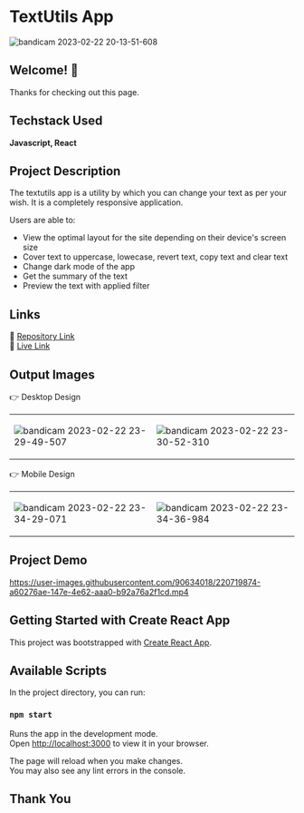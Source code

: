 

# TextUtils App 

![bandicam 2023-02-22 20-13-51-608](https://user-images.githubusercontent.com/90634018/220656804-c88411e7-78a6-4342-a66a-ca7e2f3095af.jpg)


## Welcome! 👋

Thanks for checking out this page.



## Techstack Used

**Javascript, React**

## Project Description

The textutils app is a utility by which you can change your text as per your wish. It is a completely responsive application.

Users are able to: 

- View the optimal layout for the site depending on their device's screen size
- Cover text to uppercase, lowecase, revert text, copy text and clear text
- Change dark mode of the app
- Get the summary of the text
- Preview the text with applied filter

## Links
 📌 [Repository Link](https://github.com/ishika-rg/Textutils-App-React)<br>
 📌 [Live Link](https://textutils-app-react789.netlify.app/)

    

## Output Images 

👉 Desktop Design

<table>
<tr>

<td>

![bandicam 2023-02-22 23-29-49-507](https://user-images.githubusercontent.com/90634018/220717742-97fd1aed-869e-4652-a5b8-d48904b03342.jpg)

</td>
<td>


![bandicam 2023-02-22 23-30-52-310](https://user-images.githubusercontent.com/90634018/220722075-a5f70859-0811-4f86-940b-852c50d9c613.jpg)

</td>


</tr>


</table>


👉 Mobile Design

<table>
<tr>
<td>

![bandicam 2023-02-22 23-34-29-071](https://user-images.githubusercontent.com/90634018/220717935-1da3eb8c-12e4-4b29-924a-d8dbf3b00803.jpg)

</td>
<td>

![bandicam 2023-02-22 23-34-36-984](https://user-images.githubusercontent.com/90634018/220721829-130a42c2-3d1e-4907-8baf-a692a8af5d77.jpg)

</td>

</tr>



</table>


## Project Demo
https://user-images.githubusercontent.com/90634018/220719874-a60276ae-147e-4e62-aaa0-b92a76a2f1cd.mp4

## Getting Started with Create React App

This project was bootstrapped with [Create React App](https://github.com/facebook/create-react-app).

## Available Scripts

In the project directory, you can run:

### `npm start`

Runs the app in the development mode.\
Open [http://localhost:3000](http://localhost:3000) to view it in your browser.

The page will reload when you make changes.\
You may also see any lint errors in the console.


## Thank You


